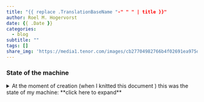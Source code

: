 ```yaml
---
title: "{{ replace .TranslationBaseName "-" " " | title }}"
author: Roel M. Hogervorst
date: {{ .Date }}
categories:
  - blog
subtitle: ""
tags: []
share_img: 'https://media1.tenor.com/images/cb27704982766b4f02691ea975d9a259/tenor.gif?itemid=11365139'
---
```


<!-- content  -->
<!-- 
 
Good tutorials are: 
- quick. tell what you want to do, how to do it
- easy: success is important. playtest the tutorial under different circumstances
- not to easy: Don't get htem throug ht toturoial onluy to runinto a wall later on. 

{{< columns >}}
This is column 1.
{{< column >}}
This is column 2.
{{< endcolumn >}}

-->




### State of the machine
<details>
<summary> At the moment of creation (when I knitted this document ) this was the state of my machine: **click here to expand** </summary>

```{r}
sessioninfo::session_info()
```

</details>


